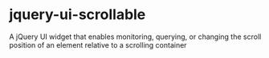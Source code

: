 jquery-ui-scrollable
====================

A jQuery UI widget that enables monitoring, querying, or changing the scroll position of an element relative to a scrolling  container
